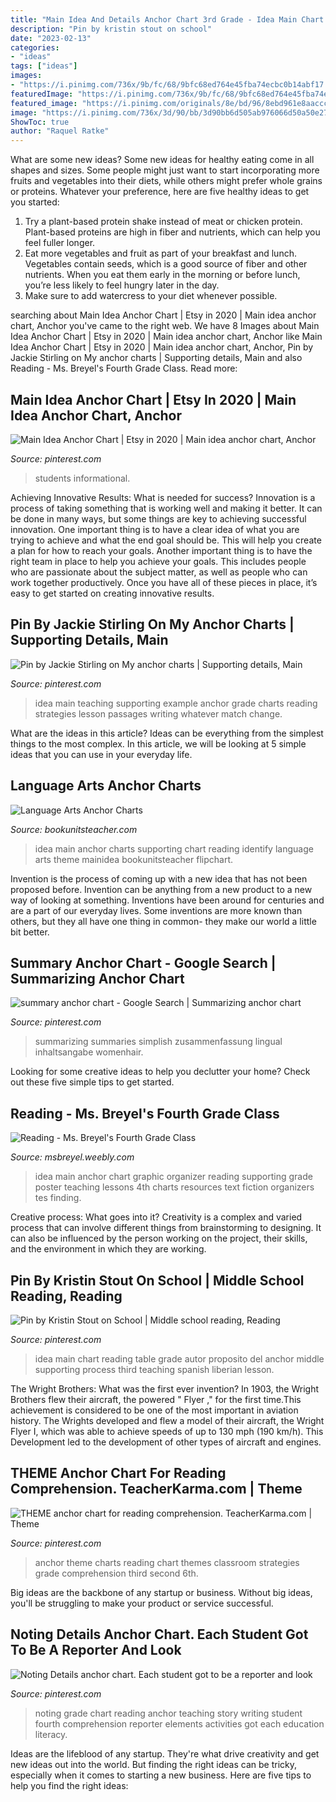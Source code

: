 ```yaml
---
title: "Main Idea And Details Anchor Chart 3rd Grade - Idea Main Chart Reading Table Grade Autor Proposito Del Anchor Middle Supporting Process Third Teaching Spanish Liberian Lesson"
description: "Pin by kristin stout on school"
date: "2023-02-13"
categories:
- "ideas"
tags: ["ideas"]
images:
- "https://i.pinimg.com/736x/9b/fc/68/9bfc68ed764e45fba74ecbc0b14abf17.jpg"
featuredImage: "https://i.pinimg.com/736x/9b/fc/68/9bfc68ed764e45fba74ecbc0b14abf17.jpg"
featured_image: "https://i.pinimg.com/originals/8e/bd/96/8ebd961e8aacccc661448cbdf2399a3a.jpg"
image: "https://i.pinimg.com/736x/3d/90/bb/3d90bb6d505ab976066d50a50e27ac47--teaching-strategies-teaching-ideas.jpg"
ShowToc: true
author: "Raquel Ratke"
---
```



What are some new ideas?
Some new ideas for healthy eating come in all shapes and sizes. Some people might just want to start incorporating more fruits and vegetables into their diets, while others might prefer whole grains or proteins. Whatever your preference, here are five healthy ideas to get you started: 
1) Try a plant-based protein shake instead of meat or chicken protein. Plant-based proteins are high in fiber and nutrients, which can help you feel fuller longer. 
2) Eat more vegetables and fruit as part of your breakfast and lunch. Vegetables contain seeds, which is a good source of fiber and other nutrients. When you eat them early in the morning or before lunch, you’re less likely to feel hungry later in the day. 
3) Make sure to add watercress to your diet whenever possible.

	

		
searching about Main Idea Anchor Chart | Etsy in 2020 | Main idea anchor chart, Anchor you've came to the right web. We have 8 Images about Main Idea Anchor Chart | Etsy in 2020 | Main idea anchor chart, Anchor like Main Idea Anchor Chart | Etsy in 2020 | Main idea anchor chart, Anchor, Pin by Jackie Stirling on My anchor charts | Supporting details, Main and also Reading - Ms. Breyel&#039;s Fourth Grade Class. Read more:
		
    
## Main Idea Anchor Chart | Etsy In 2020 | Main Idea Anchor Chart, Anchor

<img loading=lazy src="https://i.pinimg.com/originals/8e/bd/96/8ebd961e8aacccc661448cbdf2399a3a.jpg" onerror="this.onerror=null;this.src='https://tse4.mm.bing.net/th?id=OIP.fuTL-TfKcs2EONVEb-mKogHaJ4&amp;pid=15.1';" alt="Main Idea Anchor Chart | Etsy in 2020 | Main idea anchor chart, Anchor">

_Source: pinterest.com_

>students informational. 

	

Achieving Innovative Results: What is needed for success?
Innovation is a process of taking something that is working well and making it better. It can be done in many ways, but some things are key to achieving successful innovation. One important thing is to have a clear idea of what you are trying to achieve and what the end goal should be. This will help you create a plan for how to reach your goals. Another important thing is to have the right team in place to help you achieve your goals. This includes people who are passionate about the subject matter, as well as people who can work together productively. Once you have all of these pieces in place, it’s easy to get started on creating innovative results.

    
## Pin By Jackie Stirling On My Anchor Charts | Supporting Details, Main

<img loading=lazy src="https://i.pinimg.com/736x/3d/90/bb/3d90bb6d505ab976066d50a50e27ac47--teaching-strategies-teaching-ideas.jpg" onerror="this.onerror=null;this.src='https://tse1.mm.bing.net/th?id=OIP.YIcGTWM_Zg4oUhp9Zv6B7AHaJ6&amp;pid=15.1';" alt="Pin by Jackie Stirling on My anchor charts | Supporting details, Main">

_Source: pinterest.com_

>idea main teaching supporting example anchor grade charts reading strategies lesson passages writing whatever match change. 

	

What are the ideas in this article?
Ideas can be everything from the simplest things to the most complex. In this article, we will be looking at 5 simple ideas that you can use in your everyday life.

    
## Language Arts Anchor Charts

<img loading=lazy src="http://bookunitsteacher.com/flipchart/reading/mainidea/mainidea.jpg" onerror="this.onerror=null;this.src='https://tse4.mm.bing.net/th?id=OIP.tqT9J0xMepkEC-NKxzmzHAHaK7&amp;pid=15.1';" alt="Language Arts Anchor Charts">

_Source: bookunitsteacher.com_

>idea main anchor charts supporting chart reading identify language arts theme mainidea bookunitsteacher flipchart. 

	

Invention is the process of coming up with a new idea that has not been proposed before. Invention can be anything from a new product to a new way of looking at something. Inventions have been around for centuries and are a part of our everyday lives. Some inventions are more known than others, but they all have one thing in common- they make our world a little bit better.

    
## Summary Anchor Chart - Google Search | Summarizing Anchor Chart

<img loading=lazy src="https://i.pinimg.com/736x/dd/b4/f0/ddb4f0c4383d6e0648195ab3d93de06e.jpg" onerror="this.onerror=null;this.src='https://tse1.mm.bing.net/th?id=OIP.7tnJAMq3A5AZF8lu0BUBnQHaJ3&amp;pid=15.1';" alt="summary anchor chart - Google Search | Summarizing anchor chart">

_Source: pinterest.com_

>summarizing summaries simplish zusammenfassung lingual inhaltsangabe womenhair. 

	

Looking for some creative ideas to help you declutter your home? Check out these five simple tips to get started.

    
## Reading - Ms. Breyel&#039;s Fourth Grade Class

<img loading=lazy src="http://msbreyel.weebly.com/uploads/5/7/1/8/57182977/main-idea-anchor-chart_orig.png" onerror="this.onerror=null;this.src='https://tse4.mm.bing.net/th?id=OIP.lfxxG8GRj2smQRg-0f4MyAAAAA&amp;pid=15.1';" alt="Reading - Ms. Breyel&#039;s Fourth Grade Class">

_Source: msbreyel.weebly.com_

>idea main anchor chart graphic organizer reading supporting grade poster teaching lessons 4th charts resources text fiction organizers tes finding. 

	

Creative process: What goes into it?
Creativity is a complex and varied process that can involve different things from brainstorming to designing. It can also be influenced by the person working on the project, their skills, and the environment in which they are working.

    
## Pin By Kristin Stout On School | Middle School Reading, Reading

<img loading=lazy src="https://i.pinimg.com/originals/43/e2/fe/43e2fece7b1c17e0dbc4e3c381c99bac.jpg" onerror="this.onerror=null;this.src='https://tse1.mm.bing.net/th?id=OIP.ZKQp_2mYDtUM7vfpUKxp7wHaJ6&amp;pid=15.1';" alt="Pin by Kristin Stout on School | Middle school reading, Reading">

_Source: pinterest.com_

>idea main chart reading table grade autor proposito del anchor middle supporting process third teaching spanish liberian lesson. 

	

The Wright Brothers: What was the first ever invention?
In 1903, the Wright Brothers flew their aircraft, the powered " Flyer ," for the first time.This achievement is considered to be one of the most important in aviation history. The Wrights developed and flew a model of their aircraft, the Wright Flyer I, which was able to achieve speeds of up to 130 mph (190 km/h). This Development led to the development of other types of aircraft and engines.

    
## THEME Anchor Chart For Reading Comprehension. TeacherKarma.com | Theme

<img loading=lazy src="https://i.pinimg.com/736x/9b/fc/68/9bfc68ed764e45fba74ecbc0b14abf17.jpg" onerror="this.onerror=null;this.src='https://tse3.mm.bing.net/th?id=OIP.OGXZCj5GJxv6QLgeLKIg7wAAAA&amp;pid=15.1';" alt="THEME anchor chart for reading comprehension. TeacherKarma.com | Theme">

_Source: pinterest.com_

>anchor theme charts reading chart themes classroom strategies grade comprehension third second 6th. 

	

Big ideas are the backbone of any startup or business. Without big ideas, you'll be struggling to make your product or service successful.

    
## Noting Details Anchor Chart. Each Student Got To Be A Reporter And Look

<img loading=lazy src="https://i.pinimg.com/originals/d6/2e/93/d62e93e97e1f3a41edf174d366224849.jpg" onerror="this.onerror=null;this.src='https://tse2.mm.bing.net/th?id=OIP.OsiWNOdO-koNBPRp_LsT6QHaI3&amp;pid=15.1';" alt="Noting Details anchor chart. Each student got to be a reporter and look">

_Source: pinterest.com_

>noting grade chart reading anchor teaching story writing student fourth comprehension reporter elements activities got each education literacy. 

	

Ideas are the lifeblood of any startup. They're what drive creativity and get new ideas out into the world. But finding the right ideas can be tricky, especially when it comes to starting a new business. Here are five tips to help you find the right ideas: 

